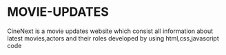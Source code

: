 # MOVIE-UPDATES
CineNext is a movie updates website which consist  all information about latest movies,actors and their roles developed by using html,css,javascript code

